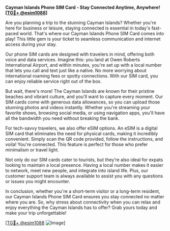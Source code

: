 **Cayman Islands Phone SIM Card - Stay Connected Anytime, Anywhere! [[TG💪+ @esim1088](https://t.me/s/esim1088)]**

Are you planning a trip to the stunning Cayman Islands? Whether you're here for business or leisure, staying connected is essential in today's fast-paced world. That's where our Cayman Islands Phone SIM Card comes into play! This little gem is your ticket to seamless communication and internet access during your stay.

Our phone SIM cards are designed with travelers in mind, offering both voice and data services. Imagine this: you land at Owen Roberts International Airport, and within minutes, you're set up with a local number that lets you call and text just like a native. No more worrying about international roaming fees or spotty connections. With our SIM card, you can enjoy reliable service right out of the box.

But wait, there's more! The Cayman Islands are known for their pristine beaches and vibrant culture, and you'll want to capture every moment. Our SIM cards come with generous data allowances, so you can upload those stunning photos and videos instantly. Whether you're streaming your favorite shows, browsing social media, or using navigation apps, you'll have all the bandwidth you need without breaking the bank.

For tech-savvy travelers, we also offer eSIM options. An eSIM is a digital SIM card that eliminates the need for physical cards, making it incredibly convenient. Simply scan the QR code provided, follow the instructions, and voila! You're connected. This feature is perfect for those who prefer minimalism or travel light.

Not only do our SIM cards cater to tourists, but they’re also ideal for expats looking to maintain a local presence. Having a local number makes it easier to network, meet new people, and integrate into island life. Plus, our customer support team is always available to assist you with any questions or issues you might encounter.

In conclusion, whether you're a short-term visitor or a long-term resident, our Cayman Islands Phone SIM Card ensures you stay connected no matter where you are. So, why stress about connectivity when you can relax and enjoy everything the Cayman Islands has to offer? Grab yours today and make your trip unforgettable!

[[TG💪+ @esim1088](https://t.me/s/esim1088) ![Image](https://i.postimg.cc/Y0z9fWf4/image.png)]
